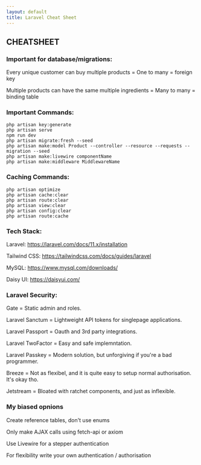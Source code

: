 ```yaml
---
layout: default
title: Laravel Cheat Sheet
---
```


<h2>CHEATSHEET</h2>
<h3>Important for database/migrations:</h3>
<p>Every unique customer can buy multiple products = One to many = foreign key</p>
<p>Multiple products can have the same multiple ingredients = Many to many = binding table</p>

<h3>Important Commands:</h3>
<div class="codesnippet-wrapper">
  <div class="line-numbers">
</div>
<pre class="codesnippet">
<code>php artisan key:generate
php artisan serve
npm run dev
php artisan migrate:fresh --seed
php artisan make:model Product --controller --resource --requests --migration --seed
php artisan make:livewire componentName
php artisan make:middleware MiddlewareName</code></pre></div>

<h3>Caching Commands:</h3>
<div class="codesnippet-wrapper">
  <div class="line-numbers">
</div>
<pre class="codesnippet">
<code>php artisan optimize
php artisan cache:clear
php artisan route:clear
php artisan view:clear
php artisan config:clear
php artisan route:cache</code></pre></div>

<h3>Tech Stack:</h3>
<p>Laravel: <a href="https://laravel.com/docs/11.x/installation">https://laravel.com/docs/11.x/installation</a></p>
<p>Tailwind CSS: <a href="https://tailwindcss.com/docs/guides/laravel">https://tailwindcss.com/docs/guides/laravel</a></p>
<p>MySQL: <a href="https://www.mysql.com/downloads/">https://www.mysql.com/downloads/</a></p>
<p>Daisy UI: <a href="https://daisyui.com/">https://daisyui.com/</a></p>

<h3>Laravel Security:</h3>
<p>Gate = Static admin and roles.</p>
<p>Laravel Sanctum = Lightweight API tokens for singlepage applications.</p>
<p>Laravel Passport = Oauth and 3rd party integrations.</p>
<p>Laravel TwoFactor = Easy and safe implemntation.</p>
<p>Laravel Passkey = Modern solution, but unforgiving if you're a bad programmer.</p>
<p>Breeze = Not as flexibel, and it is quite easy to setup normal authorisation. It's okay tho.</p>
<p>Jetstream = Bloated with ratchet components, and just as inflexible.</p>

<h3>My biased opnions</h3>
<p>Create reference tables, don't use enums</p>
<p>Only make AJAX calls using fetch-api or axiom</p>
<p>Use Livewire for a stepper authentication</p>
<p>For flexibility write your own authentication / authorisation</p>

<!-- <button href="/views/laravel/quick_start">Back</button>-->
<!-- <button href="/views/laravel/quick_start">Next</button> -->
